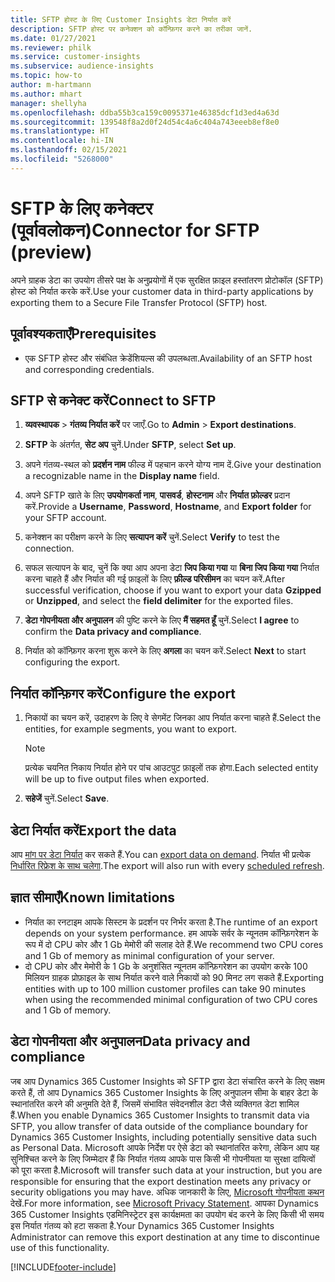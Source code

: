 ```yaml
---
title: SFTP होस्ट के लिए Customer Insights डेटा निर्यात करें
description: SFTP होस्ट पर कनेक्शन को कॉन्फ़िगर करने का तरीका जानें.
ms.date: 01/27/2021
ms.reviewer: philk
ms.service: customer-insights
ms.subservice: audience-insights
ms.topic: how-to
author: m-hartmann
ms.author: mhart
manager: shellyha
ms.openlocfilehash: ddba55b3ca159c0095371e46385dcf1d3ed4a63d
ms.sourcegitcommit: 139548f8a2d0f24d54c4a6c404a743eeeb8ef8e0
ms.translationtype: HT
ms.contentlocale: hi-IN
ms.lasthandoff: 02/15/2021
ms.locfileid: "5268000"
---
```

# <a name="connector-for-sftp-preview"></a><span data-ttu-id="ba11c-103">SFTP के लिए कनेक्टर (पूर्वावलोकन)</span><span class="sxs-lookup"><span data-stu-id="ba11c-103">Connector for SFTP (preview)</span></span>

<span data-ttu-id="ba11c-104">अपने ग्राहक डेटा का उपयोग तीसरे पक्ष के अनुप्रयोगों में एक सुरक्षित फ़ाइल हस्तांतरण प्रोटोकॉल (SFTP) होस्ट को निर्यात करके करें.</span><span class="sxs-lookup"><span data-stu-id="ba11c-104">Use your customer data in third-party applications by exporting them to a Secure File Transfer Protocol (SFTP) host.</span></span>

## <a name="prerequisites"></a><span data-ttu-id="ba11c-105">पूर्वावश्यकताएँ</span><span class="sxs-lookup"><span data-stu-id="ba11c-105">Prerequisites</span></span>

- <span data-ttu-id="ba11c-106">एक SFTP होस्ट और संबंधित क्रेडेंशियल्स की उपलब्धता.</span><span class="sxs-lookup"><span data-stu-id="ba11c-106">Availability of an SFTP host and corresponding credentials.</span></span>

## <a name="connect-to-sftp"></a><span data-ttu-id="ba11c-107">SFTP से कनेक्ट करें</span><span class="sxs-lookup"><span data-stu-id="ba11c-107">Connect to SFTP</span></span>

1. <span data-ttu-id="ba11c-108">**व्यवस्थापक** > **गंतव्य निर्यात करें** पर जाएँ.</span><span class="sxs-lookup"><span data-stu-id="ba11c-108">Go to **Admin** > **Export destinations**.</span></span>

1. <span data-ttu-id="ba11c-109">**SFTP** के अंतर्गत, **सेट अप** चुनें.</span><span class="sxs-lookup"><span data-stu-id="ba11c-109">Under **SFTP**, select **Set up**.</span></span>

1. <span data-ttu-id="ba11c-110">अपने गंतव्य-स्थल को **प्रदर्शन नाम** फील्ड में पहचान करने योग्य नाम दें.</span><span class="sxs-lookup"><span data-stu-id="ba11c-110">Give your destination a recognizable name in the **Display name** field.</span></span>

1. <span data-ttu-id="ba11c-111">अपने SFTP खाते के लिए **उपयोगकर्ता नाम**, **पासवर्ड**, **होस्टनाम** और **निर्यात फ़ोल्डर** प्रदान करें.</span><span class="sxs-lookup"><span data-stu-id="ba11c-111">Provide a **Username**, **Password**, **Hostname**, and **Export folder** for your SFTP account.</span></span>

1. <span data-ttu-id="ba11c-112">कनेक्शन का परीक्षण करने के लिए **सत्यापन करें** चुनें.</span><span class="sxs-lookup"><span data-stu-id="ba11c-112">Select **Verify** to test the connection.</span></span>

1. <span data-ttu-id="ba11c-113">सफल सत्यापन के बाद, चुनें कि क्या आप अपना डेटा **जिप किया गया** या **बिना जिप किया गया** निर्यात करना चाहते हैं और निर्यात की गई फ़ाइलों के लिए **फ़ील्ड परिसीमन** का चयन करें.</span><span class="sxs-lookup"><span data-stu-id="ba11c-113">After successful verification, choose if you want to export your data **Gzipped** or **Unzipped**, and select the **field delimiter** for the exported files.</span></span>

1. <span data-ttu-id="ba11c-114">**डेटा गोपनीयता और अनुपालन** की पुष्टि करने के लिए **मैं सहमत हूँ** चुनें.</span><span class="sxs-lookup"><span data-stu-id="ba11c-114">Select **I agree** to confirm the **Data privacy and compliance**.</span></span>

1. <span data-ttu-id="ba11c-115">निर्यात को कॉन्फ़िगर करना शुरू करने के लिए **अगला** का चयन करें.</span><span class="sxs-lookup"><span data-stu-id="ba11c-115">Select **Next** to start configuring the export.</span></span>

## <a name="configure-the-export"></a><span data-ttu-id="ba11c-116">निर्यात कॉन्फ़िगर करें</span><span class="sxs-lookup"><span data-stu-id="ba11c-116">Configure the export</span></span>

1. <span data-ttu-id="ba11c-117">निकायों का चयन करें, उदाहरण के लिए वे सेगमेंट जिनका आप निर्यात करना चाहते हैं.</span><span class="sxs-lookup"><span data-stu-id="ba11c-117">Select the entities, for example segments, you want to export.</span></span>

   > [!NOTE]
   > <span data-ttu-id="ba11c-118">प्रत्येक चयनित निकाय निर्यात होने पर पांच आउटपुट फ़ाइलों तक होगा.</span><span class="sxs-lookup"><span data-stu-id="ba11c-118">Each selected entity will be up to five output files when exported.</span></span> 

1. <span data-ttu-id="ba11c-119">**सहेजें** चुनें.</span><span class="sxs-lookup"><span data-stu-id="ba11c-119">Select **Save**.</span></span>

## <a name="export-the-data"></a><span data-ttu-id="ba11c-120">डेटा निर्यात करें</span><span class="sxs-lookup"><span data-stu-id="ba11c-120">Export the data</span></span>

<span data-ttu-id="ba11c-121">आप [मांग पर डेटा निर्यात](export-destinations.md) कर सकते हैं.</span><span class="sxs-lookup"><span data-stu-id="ba11c-121">You can [export data on demand](export-destinations.md).</span></span> <span data-ttu-id="ba11c-122">निर्यात भी प्रत्येक [निर्धारित रिफ्रेश के साथ चलेगा](system.md#schedule-tab).</span><span class="sxs-lookup"><span data-stu-id="ba11c-122">The export will also run with every [scheduled refresh](system.md#schedule-tab).</span></span>

## <a name="known-limitations"></a><span data-ttu-id="ba11c-123">ज्ञात सीमाएँ</span><span class="sxs-lookup"><span data-stu-id="ba11c-123">Known limitations</span></span>

- <span data-ttu-id="ba11c-124">निर्यात का रनटाइम आपके सिस्टम के प्रदर्शन पर निर्भर करता है.</span><span class="sxs-lookup"><span data-stu-id="ba11c-124">The runtime of an export depends on your system performance.</span></span> <span data-ttu-id="ba11c-125">हम आपके सर्वर के न्यूनतम कॉन्फ़िगरेशन के रूप में दो CPU कोर और 1 Gb मेमोरी की सलाह देते हैं.</span><span class="sxs-lookup"><span data-stu-id="ba11c-125">We recommend two CPU cores and 1 Gb of memory as minimal configuration of your server.</span></span> 
- <span data-ttu-id="ba11c-126">दो CPU कोर और मेमोरी के 1 Gb के अनुशंसित न्यूनतम कॉन्फ़िगरेशन का उपयोग करके 100 मिलियन ग्राहक प्रोफ़ाइल के साथ निर्यात करने वाले निकायों को 90 मिनट लग सकते हैं.</span><span class="sxs-lookup"><span data-stu-id="ba11c-126">Exporting entities with up to 100 million customer profiles can take 90 minutes when using the recommended minimal configuration of two CPU cores and 1 Gb of memory.</span></span> 

## <a name="data-privacy-and-compliance"></a><span data-ttu-id="ba11c-127">डेटा गोपनीयता और अनुपालन</span><span class="sxs-lookup"><span data-stu-id="ba11c-127">Data privacy and compliance</span></span>

<span data-ttu-id="ba11c-128">जब आप Dynamics 365 Customer Insights को SFTP द्वारा डेटा संचारित करने के लिए सक्षम करते हैं, तो आप Dynamics 365 Customer Insights के लिए अनुपालन सीमा के बाहर डेटा के स्थानांतरित करने की अनुमति देते हैं, जिसमें संभावित संवेदनशील डेटा जैसे व्यक्तिगत डेटा शामिल हैं.</span><span class="sxs-lookup"><span data-stu-id="ba11c-128">When you enable Dynamics 365 Customer Insights to transmit data via SFTP, you allow transfer of data outside of the compliance boundary for Dynamics 365 Customer Insights, including potentially sensitive data such as Personal Data.</span></span> <span data-ttu-id="ba11c-129">Microsoft आपके निर्देश पर ऐसे डेटा को स्थानांतरित करेगा, लेकिन आप यह सुनिश्चित करने के लिए जिम्मेदार हैं कि निर्यात गंतव्य आपके पास किसी भी गोपनीयता या सुरक्षा दायित्वों को पूरा करता है.</span><span class="sxs-lookup"><span data-stu-id="ba11c-129">Microsoft will transfer such data at your instruction, but you are responsible for ensuring that the export destination meets any privacy or security obligations you may have.</span></span> <span data-ttu-id="ba11c-130">अधिक जानकारी के लिए, [Microsoft गोपनीयता कथन](https://go.microsoft.com/fwlink/?linkid=396732) देखें.</span><span class="sxs-lookup"><span data-stu-id="ba11c-130">For more information, see [Microsoft Privacy Statement](https://go.microsoft.com/fwlink/?linkid=396732).</span></span>
<span data-ttu-id="ba11c-131">आपका Dynamics 365 Customer Insights एडमिनिस्ट्रेटर इस कार्यक्षमता का उपयोग बंद करने के लिए किसी भी समय इस निर्यात गंतव्य को हटा सकता है.</span><span class="sxs-lookup"><span data-stu-id="ba11c-131">Your Dynamics 365 Customer Insights Administrator can remove this export destination at any time to discontinue use of this functionality.</span></span>


[!INCLUDE[footer-include](../includes/footer-banner.md)]